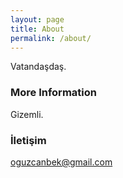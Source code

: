 ```yaml
---
layout: page
title: About
permalink: /about/
---
```


Vatandaşdaş.

### More Information

Gizemli.

### İletişim

[oguzcanbek@gmail.com](mailto:oguzcanbek@gmail.com)